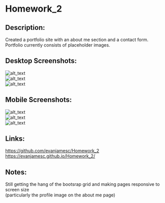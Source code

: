 # Homework_2
## Description:
Created a portfolio site with an about me section and a contact form.
<br>
Portfolio currently consists of placeholder images.

## Desktop Screenshots:
![alt_text](./assets/images/aboutMeImg.png) <br>
![alt_text](./assets/images/contactImg.png) <br>
![alt_text](./assets/images/portfolioImg.png) <br>

## Mobile Screenshots:
![alt_text](./assets/images/aboutMeMobileImg.jpg) <br>
![alt_text](./assets/images/contactMobileImg.jpg) <br>
![alt_text](./assets/images/portfolioMobileImg.jpg) <br>

## Links:
https://github.com/evanjamesc/Homework_2
<br>
https://evanjamesc.github.io/Homework_2/

## Notes:
Still getting the hang of the bootsrap grid and making pages responsive to screen size <br>
(particularly the profile image on the about me page)
